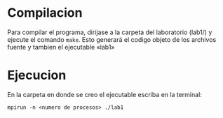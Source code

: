 # Compilacion

Para compilar el programa, dirijase a la carpeta del laboratorio (lab1/) y 
ejecute el comando `make`. Esto generará el codigo objeto de los archivos 
fuente y tambien el ejecutable «lab1»

# Ejecucion

En la carpeta en donde se creo el ejecutable escriba en la terminal:

	mpirun -n <numero de procesos> ./lab1


